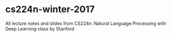 # cs224n-winter-2017
All lecture notes and slides from CS224n: Natural Language Processing with Deep Learning class by Stanford
